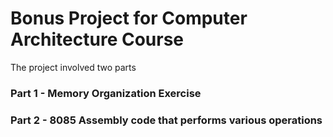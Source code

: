 #  **Bonus Project for Computer Architecture Course** 

The project involved two parts

### Part 1 - Memory Organization Exercise

### Part 2 - 8085 Assembly code that performs various operations
